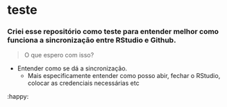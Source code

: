 # teste

### Criei esse repositório como teste para entender melhor como funciona a sincronização entre RStudio e Github. 

> O que espero com isso?
* Entender como se dá a sincronização.
  * Mais especificamente entender como posso abir, fechar o RStudio, colocar as credenciais necessárias etc
  
:happy:

